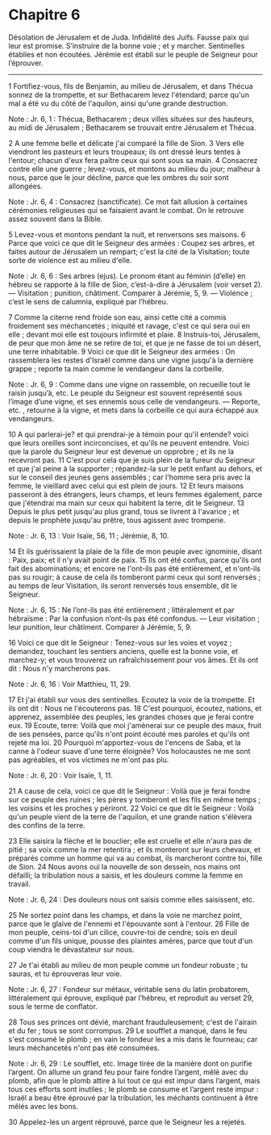 # Chapitre 6

Désolation de Jérusalem et de Juda.
Infidélité des Juifs.
Fausse paix qui leur est promise.
S’instruire de la bonne voie ; et y marcher.
Sentinelles établies et non écoutées.
Jérémie est établi sur le peuple de Seigneur pour l’éprouver.

***

1 Fortifiez-vous, fils de Benjamin, au milieu de Jérusalem, et dans Thécua sonnez de la trompette, et sur Bethacarem levez l'étendard; parce qu'un mal a été vu du côté de l'aquilon, ainsi qu'une grande destruction.

<span class="bible-note">Note : </span> Jr. 6, 1 : Thécua, Bethacarem ; deux villes situées sur des hauteurs, au midi de Jérusalem ; Bethacarem se trouvait entre Jérusalem et Thécua.

2 A une femme belle et délicate j'ai comparé la fille de Sion. 3 Vers elle viendront les pasteurs et leurs troupeaux; ils ont dressé leurs tentes à l'entour; chacun d'eux fera paître ceux qui sont sous sa main. 4 Consacrez contre elle une guerre ; levez-vous, et montons au milieu du jour; malheur à nous, parce que le jour décline, parce que les ombres du soir sont allongées.

<span class="bible-note">Note : </span> Jr. 6, 4 : Consacrez (sanctificate). Ce mot fait allusion à certaines cérémonies religieuses qui se faisaient avant le combat. On le retrouve assez souvent dans la Bible.

5 Levez-vous et montons pendant la nuit, et renversons ses maisons. 6 Parce que voici ce que dit le Seigneur des armées : Coupez ses arbres, et faites autour de Jérusalem un rempart; c'est la cité de la Visitation; toute sorte de violence est au milieu d'elle.

<span class="bible-note">Note : </span> Jr. 6, 6 : Ses arbres (ejus). Le pronom étant au féminin (d’elle) en hébreu se rapporte à la fille de Sion, c’est-à-dire à Jérusalem (voir verset 2). ― Visitation ; punition, châtiment. Comparer à Jérémie, 5, 9. ― Violence ; c’est le sens de calumnia, expliqué par l’hébreu.

7 Comme la citerne rend froide son eau, ainsi cette cité a commis froidement ses méchancetés ; iniquité et ravage, c'est ce qui sera ouï en elle ; devant moi elle est toujours infirmité et plaie. 8 Instruis-toi, Jérusalem, de peur que mon âme ne se retire de toi, et que je ne fasse de toi un désert, une terre inhabitable. 9 Voici ce que dit le Seigneur des armées : On rassemblera les restes d'Israël comme dans une vigne jusqu'à la dernière grappe ; reporte ta main comme le vendangeur dans la corbeille.

<span class="bible-note">Note : </span> Jr. 6, 9 : Comme dans une vigne on rassemble, on recueille tout le raisin jusqu’à, etc. Le peuple du Seigneur est souvent représenté sous l’image d’une vigne, et ses ennemis sous celle de vendangeurs. ― Reporte, etc. , retourne à la vigne, et mets dans la corbeille ce qui aura échappé aux vendangeurs.


10 A qui parlerai-je? et qui prendrai-je à témoin pour qu'il entende? voici que leurs oreilles sont incirconcises, et qu'ils ne peuvent entendre. Voici que la parole du Seigneur leur est devenue un opprobre ; et ils ne la recevront pas. 11 C'est pour cela que je suis plein de la fureur du Seigneur et que j'ai peine à la supporter ; répandez-la sur le petit enfant au dehors, et sur le conseil des jeunes gens assemblés ; car l'homme sera pris avec la femme, le vieillard avec celui qui est plein de jours. 12 Et leurs maisons passeront à des étrangers, leurs champs, et leurs femmes également, parce que j'étendrai ma main sur ceux qui habitent la terre, dit le Seigneur. 13 Depuis le plus petit jusqu'au plus grand, tous se livrent à l'avarice ; et depuis le prophète jusqu'au prêtre, tous agissent avec tromperie.

<span class="bible-note">Note : </span> Jr. 6, 13 : Voir Isaïe, 56, 11 ; Jérémie, 8, 10.

14 Et ils guérissaient la plaie de la fille de mon peuple avec ignominie, disant : Paix, paix; et il n'y avait point de paix. 15 Ils ont été confus, parce qu'ils ont fait des abominations; et encore ne l'ont-ils pas été entièrement, et n'ont-ils pas su rougir; à cause de cela ils tomberont parmi ceux qui sont renversés ; au temps de leur Visitation, ils seront renversés tous ensemble, dit le Seigneur.

<span class="bible-note">Note : </span> Jr. 6, 15 : Ne l’ont-ils pas été entièrement ; littéralement et par hébraïsme : Par la confusion n’ont-ils pas été confondus. ― Leur visitation ; leur punition, leur châtiment. Comparer à Jérémie, 5, 9.


16 Voici ce que dit le Seigneur : Tenez-vous sur les voies et voyez ; demandez, touchant les sentiers anciens, quelle est la bonne voie, et marchez-y; et vous trouverez un rafraîchissement pour vos âmes. Et ils ont dit : Nous n'y marcherons pas.

<span class="bible-note">Note : </span> Jr. 6, 16 : Voir Matthieu, 11, 29.

17 Et j'ai établi sur vous des sentinelles. Ecoutez la voix de la trompette. Et ils ont dit : Nous ne l'écouterons pas. 18 C'est pourquoi, écoutez, nations, et apprenez, assemblée des peuples, les grandes choses que je ferai contre eux. 19 Ecoute, terre: Voilà que moi j'amènerai sur ce peuple des maux, fruit de ses pensées, parce qu'ils n'ont point écouté mes paroles et qu'ils ont rejeté ma loi. 20 Pourquoi m'apportez-vous de l'encens de Saba, et la canne à l'odeur suave d'une terre éloignée? Vos holocaustes ne me sont pas agréables, et vos victimes ne m'ont pas plu.

<span class="bible-note">Note : </span> Jr. 6, 20 : Voir Isaïe, 1, 11.

21 A cause de cela, voici ce que dit le Seigneur : Voilà que je ferai fondre sur ce peuple des ruines ; les pères y tomberont et les fils en même temps ; les voisins et les proches y périront. 22 Voici ce que dit le Seigneur : Voilà qu'un peuple vient de la terre de l'aquilon, et une grande nation s'élèvera des confins de la terre.


23 Elle saisira la flèche et le bouclier; elle est cruelle et elle n'aura pas de pitié ; sa voix comme la mer retentira ; et ils monteront sur leurs chevaux, et préparés comme un homme qui va au combat, ils marcheront contre toi, fille de Sion. 24 Nous avons ouï la nouvelle de son dessein, nos mains ont défailli; la tribulation nous a saisis, et les douleurs comme la femme en travail.

<span class="bible-note">Note : </span> Jr. 6, 24 : Des douleurs nous ont saisis comme elles saisissent, etc.

25 Ne sortez point dans les champs, et dans la voie ne marchez point, parce que le glaive de l'ennemi et l'épouvante sont à l'entour. 26 Fille de mon peuple, ceins-toi d'un cilice, couvre-toi de cendre; sois en deuil comme d'un fils unique, pousse des plaintes amères, parce que tout d'un coup viendra le dévastateur sur nous.


27 Je t'ai établi au milieu de mon peuple comme un fondeur robuste ; tu sauras, et tu éprouveras leur voie.

<span class="bible-note">Note : </span> Jr. 6, 27 : Fondeur sur métaux, véritable sens du latin probatorem, littéralement qui éprouve, expliqué par l’hébreu, et reproduit au verset 29, sous le terme de conflator.

28 Tous ses princes ont dévié, marchant frauduleusement; c'est de l'airain et du fer ; tous se sont corrompus. 29 Le soufflet a manqué, dans le feu s'est consumé le plomb ; en vain le fondeur les a mis dans le fourneau; car leurs méchancetés n'ont pas été consumées.

<span class="bible-note">Note : </span> Jr. 6, 29 : Le soufflet, etc. Image tirée de la manière dont on purifie l’argent. On allume un grand feu pour faire fondre l’argent, mêlé avec du plomb, afin que le plomb attire à lui tout ce qui est impur dans l’argent, mais tous ces efforts sont inutiles ; le plomb se consume et l’argent reste impur : Israël a beau être éprouvé par la tribulation, les méchants continuent à être mêlés avec les bons.

30 Appelez-les un argent réprouvé, parce que le Seigneur les a rejetés.

